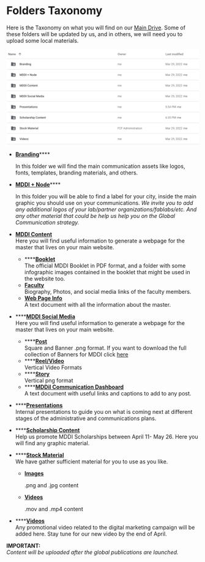 # Folders Taxonomy

Here is the Taxonomy on what you will find on our [Main Drive](https://drive.google.com/drive/folders/183jCECCRJXUzxO5jDxJszK9-YumYMG01). Some of these folders will be updated by us, and in others, we will need you to upload some local materials.

![](<.gitbook/assets/Screen Shot 2022-04-07 at 7.23.07 PM.png>)

*   [**Branding**](https://drive.google.com/drive/folders/1clj3vRfy4okDWQyTwLNLrGwaj9kCmZpe)****

    In this folder we will find the main communication assets like logos, fonts, templates, branding materials, and others.
*   [**MDDI + Node**](https://drive.google.com/drive/folders/15mkRVoOpKNb7xogw1V-N3pP7fXos4sr9)****

    In this folder you will be able to find a label for your city, inside the main graphic you should use on your communications. _We invite you to add any additional logos of your lab/partner organizations/fablabs/etc. And any other material that could be help us help you on the Global Communication strategy._ &#x20;
* [**MDDI Content**](https://drive.google.com/drive/folders/1Y\_EWthQ7LR8ebM28Yzty0TTNeUzc8eCN)\
  Here you will find useful information to generate a webpage for the master that lives on your main website.
  * ****[**Booklet**](https://drive.google.com/drive/folders/1i9hQrw2igpXwaR1j1-RIjPM6ivW\_GqM8)\
    The official MDDI Booklet in PDF format, and a folder with some infographic images contained in the booklet that might be used in the website too.
  * [**Faculty**](https://drive.google.com/drive/folders/1QRSGwAJ2gxX5GCTDKaqzf7r-t1tCDTHt?usp=sharing)\
    Biography, Photos, and social media links of the faculty members.
  * [**Web Page Info**](https://drive.google.com/drive/folders/1m46NA9pUgnwi6It7sJoqCVH4vxIWq9c6?usp=sharing)\
    A text document with all the information about the master.
* ****[**MDDI Social Media**](https://drive.google.com/drive/folders/1cP-kJdqXWWoli5yuy4Nfq-Y5bJOFKS4e)\
  Here you will find useful information to generate a webpage for the master that lives on your main website.
  * ****[**Post**](https://drive.google.com/drive/folders/1BOBceRBL7uPp8rxna58SKHvXlRQ8PuNc?usp=sharing)\
    Square and Banner .png format. If you want to download the full collection of Banners for MDDI click [here](https://drive.google.com/file/d/1UMVwtJT0pkkCBXTehqgz393p7w91HqGw/view?usp=sharing)
  * ****[**Reel/Video**](https://drive.google.com/drive/folders/1u34wKULpqaco7Q3N38-mwrqNTPZRuycL?usp=sharing)\
    Vertical Video Formats
  * ****[**Story**](https://drive.google.com/drive/folders/1h9kW8EMgQSvbgm2Xc855bvMeLm8H2TQg?usp=sharing)\
    Vertical png format
  * ****[**MDDiI Communication Dashboard**](https://docs.google.com/document/d/1PtChZhFSa5ZKwWcPzCXGhi-9qexQmZhpcouRBCR\_CSI/edit?usp=sharing)\
    A text document with useful links and captions to add to any post.
* ****[**Presentations**](https://drive.google.com/drive/folders/1IPk9rm8tpcPPRA8Dllw8VvdXbwQiyh6O)\
  Internal presentations to guide you on what is coming next at different stages of the administrative and communications plans.&#x20;
* ****[**Scholarship Content**](https://drive.google.com/drive/folders/1YbQ-meQ4f8TCBEQ5LP8PwWQWzd63UnIH)\
  Help us promote MDDI Scholarships between April 11- May 26. Here you will find any graphic material.
* ****[**Stock Material**](https://drive.google.com/drive/folders/1QxxVFPurhbM29jeyhfacpt-T8UkHJZ14)\
  We have gather sufficient material for you to use as you like.
  *   ****[**Images**](https://drive.google.com/drive/folders/14rpbTjFgQvKO6BlM5chokSHFbJY7tjxI)****

      .png and .jpg content
  *   ****[**Videos**](https://drive.google.com/drive/folders/1cDNZaYAcTINnV1gHmnSVSYsqeHO0QuWo)****

      .mov and .mp4 content
* ****[**Videos**](https://drive.google.com/drive/folders/1CSyENnIvhYOdVZ1AoHKiJlF9t1Qlv-X5)\
  Any promotional video related to the digital marketing campaign will be added here. Stay tune for our new video by the end of April.&#x20;

**IMPORTANT:**\
_Content will be uploaded after the global publications are launched._&#x20;

